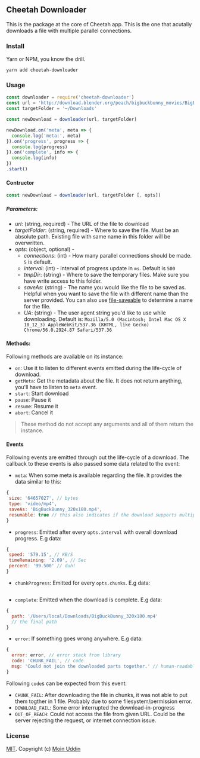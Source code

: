 ## Cheetah Downloader

This is the package at the core of Cheetah app. This is the one that acutally downloads a file with multiple parallel connections.

### Install

Yarn or NPM, you know the drill.

```
yarn add cheetah-downloader
```


### Usage

```js
const downloader = require('cheetah-downloader')
const url = 'http://download.blender.org/peach/bigbuckbunny_movies/BigBuckBunny_320x180.mp4'
const targetFolder = '~/Downloads'

const newDownload = downloader(url, targetFolder)

newDownload.on('meta', meta => {
  console.log('meta:', meta)
}).on('progress', progress => {
  console.log(progress)
}).on('complete', info => {
  console.log(info)
})
.start()
```

#### Contructor

```js
const newDownload = downloader(url, targetFolder [, opts])
```

##### Parameters:

 - *url*: (string, required) - The URL of the file to download
 - *targetFolder*: (string, required) - Where to save the file. Must be an absolute path. Existing file with same name in this folder will be overwritten.
 - *opts*: (object, optional) -
    - *connections*: (int) - How many parallel connections should be made. `5` is default.
    - *interval*: (int) - interval of progress update in `ms`. Default is `500`
    - *tmpDir*: (string) - Where to save the temporary files. Make sure you have write access to this folder.
    - *saveAs*: (string) - The name you would like the file to be saved as. Helpful when you want to save the file with different name than the server provided. You can also use [file-saveable](https://github.com/cheetahapp/file-saveable) to determine a name for the file.
    - *UA*: (string) - The user agent string you'd like to use while downloading. Default is:
    `Mozilla/5.0 (Macintosh; Intel Mac OS X 10_12_3) AppleWebKit/537.36 (KHTML, like Gecko) Chrome/56.0.2924.87 Safari/537.36`

#### Methods:

Following methods are available on its instance:

 - `on`: Use it to listen to different events emitted during the life-cycle of download.
 - `getMeta`: Get the metadata about the file. It does not return anything, you'll have to listen to `meta` event.
 - `start`: Start download
 - `pause`: Pause it
 - `resume`: Resume it
 - `abort`: Cancel it

> These method do not accept any arguments and all of them return the instance.

#### Events

Following events are emitted through out the life-cycle of a download. The callback to these events is also passed some data related to the event:

 - `meta`: When some meta is available regarding the file.
 It provides the data similar to this:
 ```js
{
  size: '64657027', // bytes
  type: 'video/mp4',
  saveAs: 'BigBuckBunny_320x180.mp4',
  resumable: true // this also indicates if the download supports multiple connections
}
 ```

 - `progress`: Emitted after every `opts.interval` with overall download progress.
 E.g data:
 ```js
{
  speed: '579.15', // KB/S
  timeRemaining: '2.09', // Sec
  percent: '99.500' // duh!
}
 ```

 - `chunkProgress`: Emitted for every `opts.chunks`.
 E.g data:
 ```js

 ```

 - `complete`: Emitted when the download is complete.
 E.g data:
```js
{
  path: '/Users/local/Downloads/BigBuckBunny_320x180.mp4'
  // the final path
}
```

 - `error`: If something goes wrong anywhere. E.g data:
```js
{
  error: error, // error stack from library
  code: 'CHUNK_FAIL', // code
  msg: 'Could not join the downloaded parts together.' // human-readable explanation
}
```

Following `code`s can be expected from this event:
- `CHUNK_FAIL`: After downloading the file in chunks, it was not able to put them togther in 1 file. Probably due to some filesystem/permission error.
- `DOWNLOAD_FAIL`: Some error interrupted the download-in-progress
- `OUT_OF_REACH`: Could not access the file from given URL. Could be the server rejecting the request, or internet connection issue.


### License

[MIT](./LICENSE). Copyright (c) [Moin Uddin](https://moin.im)